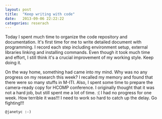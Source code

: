 ```yaml
---
layout: post
title:  "Keep writing with code"
date:   2013-09-06 22:22:22
categories: reserach
---
```

Today I spent much time to organize the code repository and documentation. It's first time for me to write detailed document with programming. I record each step including environment setup, external libraries linking and installing commands. Even though it took much time and effort, I still think it's a crucial improvement of my working style. Keep doing it.

On the way home, something had came into my mind. Why was no any progress on my research this week? I recalled my memory and found that there were so many stuffs in M-ITI. Also, I spent some time to prepare the camera-ready copy for HCOMP conference. I originally thought that it was not a hard job, but still spent me a lot of time. :( I had no progress for one week. How terrible it was!!! I need to work so hard to catch up the delay. Go fighting!!!


`@janetyc :-)`

